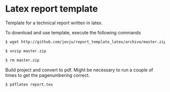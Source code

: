 # Latex report template 
Template for a technical report written in latex.

To download and use template, execute the following commands
```bash
$ wget http://github.com/jevju/report_template_latex/archive/master.zip

$ unzip master.zip

$ rm master.zip
```

Build project and convert to pdf. Might be necessary to run a couple of times to get the pagenumbering correct.
```bash
$ pdflatex report.tex
```
